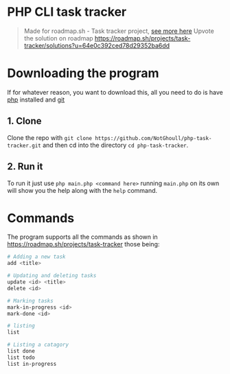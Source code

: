 # PHP CLI task tracker

> Made for roadmap.sh - Task tracker project, [see more here](https://roadmap.sh/projects/task-tracker)
> Upvote the solution on roadmap https://roadmap.sh/projects/task-tracker/solutions?u=64e0c392ced78d29352ba6dd 
# Downloading the program

If for whatever reason, you want to download this, all you need to do is have [php](https://www.php.net/downloads.php) installed and [git](https://git-scm.com/downloads)

## 1. Clone

Clone the repo with `git clone https://github.com/NotGhoull/php-task-tracker.git` and then cd into the directory `cd php-task-tracker`.

## 2. Run it

To run it just use `php main.php <command here>` running `main.php` on its own will show you the help along with the `help` command.

# Commands

The program supports all the commands as shown in https://roadmap.sh/projects/task-tracker those being:

```bash
# Adding a new task
add <title>

# Updating and deleting tasks
update <id> <title>
delete <id>

# Marking tasks
mark-in-progress <id>
mark-done <id>

# listing
list

# Listing a catagory
list done
list todo
list in-progress
```
